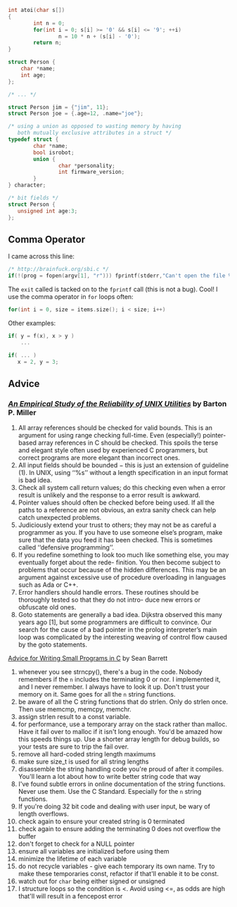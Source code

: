 ```c
int atoi(char s[])
{
        int n = 0;
        for(int i = 0; s[i] >= '0' && s[i] <= '9'; ++i)
                n = 10 * n + (s[i] - '0');
        return n;
}
```

```c
struct Person {
	char *name;
	int age;
};

/* ... */

struct Person jim = {"jim", 11};
struct Person joe = {.age=12, .name="joe"};
```

```c
/* using a union as opposed to wasting memory by having 
   both mutually exclusive attributes in a struct */
typedef struct {
        char *name;
        bool isrobot;
        union {
                char *personality;
                int firmware_version;
        }   
} character;
```

```c
/* bit fields */
struct Person {
   unsigned int age:3;
};
```

## Comma Operator
I came across this line:
```c
/* http://brainfuck.org/sbi.c */
if(!(prog = fopen(argv[1], "r"))) fprintf(stderr,"Can't open the file %s.\n", argv[1]),exit(1);
```
The `exit` called is tacked on to the `fprintf` call (this is not a bug). Cool! I use the comma operator in `for` loops often:
```c
for(int i = 0, size = items.size(); i < size; i++)
```
Other examples:
```c
if( y = f(x), x > y )
	...

if( ... )
   x = 2, y = 3;
```

## Advice

### [*An Empirical Study of the Reliability of UNIX Utilities*](http://pages.cs.wisc.edu/~bart/fuzz/) by Barton P. Miller
1. All array references should be checked for valid bounds. This is an argument for using range checking full-time. Even (especially!) pointer-based array references in C should be checked. This spoils the terse and elegant style often used by experienced C programmers, but correct programs are more elegant than incorrect ones.
2. All input fields should be bounded − this is just an extension of guideline (1). In UNIX, using ‘‘%s’’ without a length specification in an input format is bad idea.
3. Check all system call return values; do this checking even when a error result is unlikely and the response to a error result is awkward.
4. Pointer values should often be checked before being used. If all the paths to a reference are not obvious, an extra sanity check can help catch unexpected problems.
5. Judiciously extend your trust to others; they may not be as careful a programmer as you. If you have to use someone else’s program, make sure that the data you feed it has been checked. This is sometimes called ‘‘defensive programming’’.
6. If you redefine something to look too much like something else, you may eventually forget about the rede- finition. You then become subject to problems that occur because of the hidden differences. This may be an argument against excessive use of procedure overloading in languages such as Ada or C++.
7. Error handlers should handle errors. These routines should be thoroughly tested so that they do not intro- duce new errors or obfuscate old ones.
8. Goto statements are generally a bad idea. Dijkstra observed this many years ago [1], but some programmers are difficult to convince. Our search for the cause of a bad pointer in the prolog interpreter’s main loop was complicated by the interesting weaving of control flow caused by the goto statements.

[Advice for Writing Small Programs in C](https://www.youtube.com/watch?v=eAhWIO1Ra6M) by Sean Barrett

1. whenever you see strncpy(), there's a bug in the code. Nobody remembers if the `n` includes the terminating 0 or nor. I implemented it, and I never remember. I always have to look it up. Don't trust your memory on it. Same goes for all the `n` string functions.
2. be aware of all the C string functions that do strlen. Only do strlen once. Then use memcmp, memcpy, memchr.
3. assign strlen result to a const variable.
4. for performance, use a temporary array on the stack rather than malloc. Have it fail over to malloc if it isn't long enough. You'd be amazed how this speeds things up. Use a shorter array length for debug builds, so your tests are sure to trip the fail over.
5. remove all hard-coded string length maximums
6. make sure size_t is used for all string lengths
7. disassemble the string handling code you're proud of after it compiles. You'll learn a lot about how to write better string code that way
8. I've found subtle errors in online documentation of the string functions. Never use them. Use the C Standard. Especially for the `n` string functions.
9. If you're doing 32 bit code and dealing with user input, be wary of length overflows.
10. check again to ensure your created string is 0 terminated
11. check again to ensure adding the terminating 0 does not overflow the buffer
12. don't forget to check for a NULL pointer
13. ensure all variables are initialized before using them
14. minimize the lifetime of each variable
15. do not recycle variables - give each temporary its own name. Try to make these temporaries const, refactor if that'll enable it to be const.
16. watch out for `char` being either signed or unsigned
17. I structure loops so the condition is <. Avoid using <=, as odds are high that'll will result in a fencepost error
